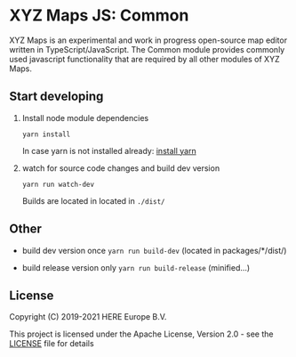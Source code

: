 # XYZ Maps JS: Common

XYZ Maps is an experimental and work in progress open-source map editor written in TypeScript/JavaScript.
The Common module provides commonly used javascript functionality that are required by all other modules of XYZ Maps.

## Start developing

1. Install node module dependencies
    ```
    yarn install
    ```
    In case yarn is not installed already: [install yarn](https://yarnpkg.com/en/docs/install)

2. watch for source code changes and build dev version
    ```
    yarn run watch-dev
    ```
    Builds are located in located in `./dist/`


## Other

* build dev version once `yarn run build-dev` (located in packages/*/dist/)

* build release version only `yarn run build-release` (minified...)


## License

Copyright (C) 2019-2021 HERE Europe B.V.

This project is licensed under the Apache License, Version 2.0 - see the [LICENSE](LICENSE) file for details
